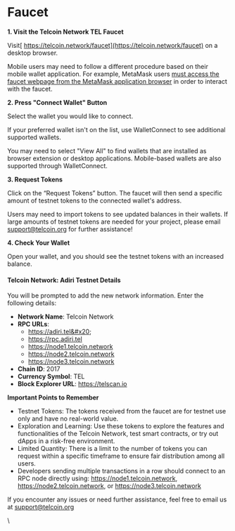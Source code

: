 # Faucet

**1. Visit the Telcoin Network TEL Faucet**

Visit[ https://telcoin.network/faucet](https://telcoin.network/faucet) on a desktop browser.

Mobile users may need to follow a different procedure based on their mobile wallet application. For example, MetaMask users [must access the faucet webpage from the MetaMask application browser](https://support.metamask.io/getting-started/how-to-use-the-metamask-mobile-browser/) in order to interact with the faucet.

**2. Press "Connect Wallet" Button**

Select the wallet you would like to connect.

If your preferred wallet isn't on the list, use WalletConnect to see additional supported wallets.

You may need to select "View All" to find wallets that are installed as browser extension or desktop applications. Mobile-based wallets are also supported through WalletConnect.

**3. Request Tokens**

Click on the “Request Tokens” button. The faucet will then send a specific amount of testnet tokens to the connected wallet's address.

Users may need to import tokens to see updated balances in their wallets. If large amounts of testnet tokens are needed for your project, please email support@telcoin.org for further assistance!

**4. Check Your Wallet**

Open your wallet, and you should see the testnet tokens with an increased balance.

#### **Telcoin Network: Adiri Testnet Details**

You will be prompted to add the new network information. Enter the following details:

* **Network Name**: Telcoin Network
* **RPC URLs**:&#x20;
  * https://adiri.tel&#x20;
  * https://rpc.adiri.tel
  * https://node1.telcoin.network
  * https://node2.telcoin.network
  * https://node3.telcoin.network
* **Chain ID**: 2017
* **Currency Symbol**: TEL
* **Block Explorer URL**: https://telscan.io

**Important Points to Remember**

* Testnet Tokens: The tokens received from the faucet are for testnet use only and have no real-world value.
* Exploration and Learning: Use these tokens to explore the features and functionalities of the Telcoin Network, test smart contracts, or try out dApps in a risk-free environment.
* Limited Quantity: There is a limit to the number of tokens you can request within a specific timeframe to ensure fair distribution among all users.
* Developers sending multiple transactions in a row should connect to an RPC node directly using: https://node1.telcoin.network, https://node2.telcoin.network, or https://node3.telcoin.network

If you encounter any issues or need further assistance, feel free to email us at support@telcoin.org

\
